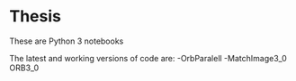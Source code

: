 # Thesis

These are Python 3 notebooks

The latest and working versions of code are:
-OrbParalell
-MatchImage3_0
ORB3_0
